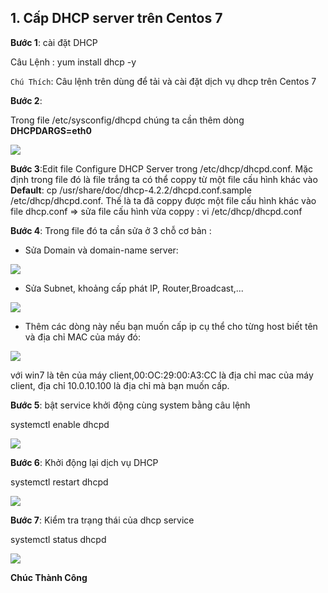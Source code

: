 ## 1. Cấp DHCP server trên Centos 7

**Bước 1**: cài đặt DHCP 

Câu Lệnh : yum install dhcp -y 

` Chú Thích `: Câu lệnh trên dùng để tải và cài đặt dịch vụ dhcp trên Centos 7

**Bước 2**:

Trong file /etc/sysconfig/dhcpd chúng ta cần thêm dòng **DHCPDARGS=eth0**

<img src="https://imgur.com/LqRGEWz">

**Bước 3**:Edit file Configure DHCP Server trong /etc/dhcp/dhcpd.conf. Mặc định trong file đó là file trắng  ta có thể coppy từ một file cấu hình khác vào **Default**: cp /usr/share/doc/dhcp-4.2.2/dhcpd.conf.sample /etc/dhcp/dhcpd.conf. Thế là ta đã coppy được một file cấu hình khác vào file dhcp.conf => sửa file cấu hình vừa coppy : vi /etc/dhcp/dhcpd.conf

**Bước 4**: Trong file đó ta cần sửa ở 3 chỗ cơ bản :

- Sửa Domain và domain-name server:

<img src="https://imgur.com/cQqPHbD">

- Sửa Subnet, khoảng cấp phát IP, Router,Broadcast,...

<img src="https://imgur.com/OufhqPW">

- Thêm các dòng này nếu bạn muốn cấp ip cụ thể cho từng host biết tên và địa chỉ MAC của máy đó:

<img src="https://imgur.com/cmm3K4z">

với win7 là tên của máy client,00:OC:29:00:A3:CC là địa chỉ mac của máy client, địa chỉ 10.0.10.100 là địa chỉ mà bạn muốn cấp.

**Bước 5**: bật service khởi động cùng system bằng câu lệnh

systemctl enable dhcpd

<img src="https://imgur.com/v0ntyK0">

**Bước 6**: Khởi động lại dịch vụ DHCP

systemctl restart dhcpd 

<img src="https://imgur.com/ZAV93NY">

**Bước 7**: Kiểm tra trạng thái của dhcp service

systemctl status dhcpd

<img src="https://imgur.com/W6Xhunh">

**Chúc Thành Công**
